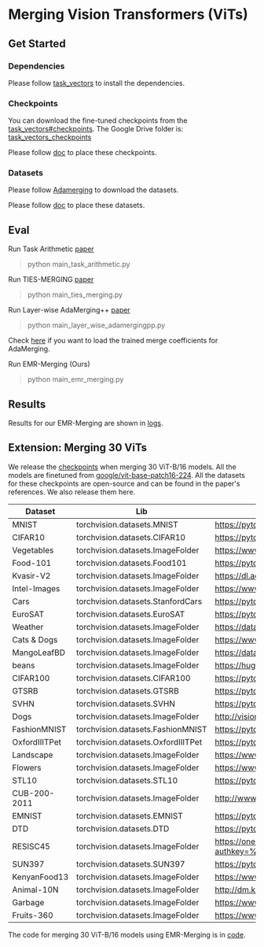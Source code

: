 # Merging Vision Transformers (ViTs)

## Get Started

### Dependencies

Please follow [task_vectors](https://github.com/mlfoundations/task_vectors) to install the dependencies.

### Checkpoints 

You can download the fine-tuned checkpoints from the [task_vectors#checkpoints](https://github.com/mlfoundations/task_vectors#checkpoints).
The Google Drive folder is: [task_vectors_checkpoints](https://drive.google.com/drive/folders/1u_Tva6x0p6oxu5Eo0ZZsf-520Cc_3MKw)

Please follow [doc](./checkpoints/README.md) to place these checkpoints.

### Datasets

Please follow [Adamerging](https://github.com/EnnengYang/AdaMerging?tab=readme-ov-file#datasets) to download the datasets.

Please follow [doc](./data/README.md) to place these datasets.


## Eval

Run Task Arithmetic [paper](https://arxiv.org/abs/2212.04089)
> python main_task_arithmetic.py

Run TIES-MERGING [paper](https://arxiv.org/abs/2306.01708)
> python main_ties_merging.py

Run Layer-wise AdaMerging++ [paper](https://arxiv.org/abs/2310.02575)
> python main_layer_wise_adamergingpp.py

Check [here](https://github.com/EnnengYang/AdaMerging) if you want to load the trained merge coefficients for AdaMerging.

Run EMR-Merging (Ours)
> python main_emr_merging.py


## Results

Results for our EMR-Merging are shown in [logs](./logs). 

## Extension: Merging 30 ViTs

We release the [checkpoints](https://drive.google.com/drive/folders/1KZv7RHIuNGzvjaVBJ7zkUxP1tG-4bGlI?usp=sharing) when merging 30 ViT-B/16 models. All the models are finetuned from [google/vit-base-patch16-224](https://huggingface.co/google/vit-base-patch16-224). All the datasets for these checkpoints are open-source and can be found in the paper's references. 
We also release them here.

| Dataset       | Lib                                | URL                                                          |
| ------------- | ---------------------------------- | ------------------------------------------------------------ |
| MNIST         | torchvision.datasets.MNIST         | https://pytorch.org/vision/0.18/generated/torchvision.datasets.MNIST.html#torchvision.datasets.MNIST |
| CIFAR10       | torchvision.datasets.CIFAR10       | https://pytorch.org/vision/0.18/generated/torchvision.datasets.CIFAR10.html#torchvision.datasets.CIFAR10 |
| Vegetables    | torchvision.datasets.ImageFolder   | https://www.kaggle.com/datasets/misrakahmed/vegetable-image-dataset |
| Food-101      | torchvision.datasets.Food101       | https://pytorch.org/vision/0.18/generated/torchvision.datasets.Food101.html#torchvision.datasets.Food101 |
| Kvasir-V2     | torchvision.datasets.ImageFolder   | https://dl.acm.org/do/10.1145/3193289/full/packageFiles/kvasir-dataset-v2-1606843201547.zip |
| Intel-Images  | torchvision.datasets.ImageFolder   | https://www.kaggle.com/datasets/puneet6060/intel-image-classification |
| Cars          | torchvision.datasets.StanfordCars  | https://pytorch.org/vision/0.18/generated/torchvision.datasets.StanfordCars.html#torchvision.datasets.StanfordCars |
| EuroSAT       | torchvision.datasets.EuroSAT       | https://pytorch.org/vision/0.18/generated/torchvision.datasets.EuroSAT.html#torchvision.datasets.EuroSAT |
| Weather       | torchvision.datasets.ImageFolder   | https://dataverse.harvard.edu/dataset.xhtml?persistentId=doi:10.7910/DVN/M8JQCR |
| Cats & Dogs   | torchvision.datasets.ImageFolder   | https://www.kaggle.com/competitions/dogs-vs-cats             |
| MangoLeafBD   | torchvision.datasets.ImageFolder   | https://data.mendeley.com/datasets/hxsnvwty3r/1              |
| beans         | torchvision.datasets.ImageFolder   | https://huggingface.co/datasets/AI-Lab-Makerere/beans        |
| CIFAR100      | torchvision.datasets.CIFAR100      | https://pytorch.org/vision/0.18/generated/torchvision.datasets.CIFAR100.html#torchvision.datasets.CIFAR100 |
| GTSRB         | torchvision.datasets.GTSRB         | https://pytorch.org/vision/0.18/generated/torchvision.datasets.GTSRB.html#torchvision.datasets.GTSRB |
| SVHN          | torchvision.datasets.SVHN          | https://pytorch.org/vision/0.18/generated/torchvision.datasets.SVHN.html#torchvision.datasets.SVHN |
| Dogs          | torchvision.datasets.ImageFolder   | http://vision.stanford.edu/aditya86/ImageNetDogs/            |
| FashionMNIST  | torchvision.datasets.FashionMNIST  | https://pytorch.org/vision/0.18/generated/torchvision.datasets.FashionMNIST.html#torchvision.datasets.FashionMNIST |
| OxfordIIITPet | torchvision.datasets.OxfordIIITPet | https://pytorch.org/vision/0.18/generated/torchvision.datasets.OxfordIIITPet.html#torchvision.datasets.OxfordIIITPet |
| Landscape     | torchvision.datasets.ImageFolder   | https://www.kaggle.com/datasets/utkarshsaxenadn/landscape-recognition-image-dataset-12k-images |
| Flowers       | torchvision.datasets.ImageFolder   | https://www.kaggle.com/datasets/alxmamaev/flowers-recognition |
| STL10         | torchvision.datasets.STL10         | https://pytorch.org/vision/0.18/generated/torchvision.datasets.STL10.html#torchvision.datasets.STL10 |
| CUB-200-2011  | torchvision.datasets.ImageFolder   | http://www.vision.caltech.edu/datasets/cub_200_2011/         |
| EMNIST        | torchvision.datasets.EMNIST        | https://pytorch.org/vision/0.18/generated/torchvision.datasets.EMNIST.html#torchvision.datasets.EMNIST |
| DTD           | torchvision.datasets.DTD           | https://pytorch.org/vision/0.18/generated/torchvision.datasets.DTD.html#torchvision.datasets.DTD |
| RESISC45      | torchvision.datasets.ImageFolder   | https://onedrive.live.com/?authkey=%21AHHNaHIlzp%5FIXjs&id=5C5E061130630A68%21107&cid=5C5E061130630A68&parId=root&parQt=sharedby&o=OneUp |
| SUN397        | torchvision.datasets.SUN397        | https://pytorch.org/vision/0.18/generated/torchvision.datasets.SUN397.html#torchvision.datasets.SUN397 |
| KenyanFood13  | torchvision.datasets.ImageFolder   | https://www.dropbox.com/scl/fi/hk1llnnv6bpjw153epfxo/Food13.zip?rlkey=o7iq83g4g0xjeif45ibxd9kkb&e=1&dl=0 |
| Animal-10N    | torchvision.datasets.ImageFolder   | http://dm.kaist.ac.kr/datasets/animal-10n/                   |
| Garbage       | torchvision.datasets.ImageFolder   | https://www.kaggle.com/datasets/asdasdasasdas/garbage-classification |
| Fruits-360    | torchvision.datasets.ImageFolder   | https://www.kaggle.com/datasets/moltean/fruits               |


The code for merging 30 ViT-B/16 models using EMR-Merging is in [code](https://github.com/harveyhuang18/EMR_Merging/blob/main/merge_vit/src/main_emr_30_vits.py).
